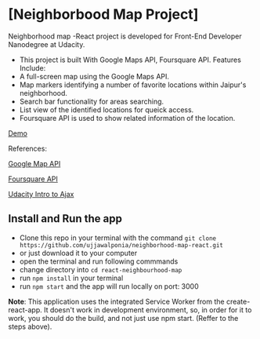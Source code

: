 # [Neighborbood Map Project]

Neighborhood map -React project is developed for Front-End Developer Nanodegree at Udacity.

* This project is built With Google Maps API, Foursquare API.
Features Include: 
* A full-screen map using the Google Maps API.
* Map markers identifying a number of favorite locations within Jaipur's neighborhood.
* Search bar functionality for areas searching.
* List view of the identified locations for queick access.
* Foursquare API is used to show related information of the location.


[Demo](http://ujjawalponia.github.io/neighborhood-map-react)


References:

[Google Map API](https://developers.google.com/maps/documentation/javascript/tutorial)

[Foursquare API](https://developer.foursquare.com)

[Udacity Intro to Ajax](https://www.udacity.com/course/ud110)

## Install and Run the app

* Clone this repo in your terminal with the command `git clone https://github.com/ujjawalponia/neighborhood-map-react.git`
* or just download it to your computer
* open the terminal and run following commmands
* change directory into `cd react-neighbourhood-map`
* run `npm install` in your terminal
* run `npm start` and the app will run locally on port: 3000

**Note**: This application uses the integrated Service Worker from the create-react-app. It doesn't work in development environment, so, in order for it to work, you should do the build, and not just use npm start. (Reffer to the steps above).